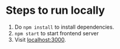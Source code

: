 # Steps to run locally

1. Do `npm install` to install dependencies.
2. `npm start` to start frontend server
3. Visit [localhost:3000](http://localhost:3000/).
